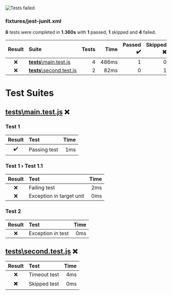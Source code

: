 ![Tests failed](https://img.shields.io/badge/tests-1%20passed%2C%201%20skipped%2C%204%20failed-critical)

### fixtures/jest-junit.xml

**6** tests were completed in **1.360s** with **1** passed, **1** skipped and **4** failed.

| Result | Suite | Tests | Time | Passed ✔️ | Skipped ✖️ | Failed ❌ |
| :---: | :--- | ---: | ---: | ---: | ---: | ---: |
| ❌ | [__tests__\main.test.js](#r0s0-tests-main-test-js) | 4 | 486ms | 1 | 0 | 3 |
| ❌ | [__tests__\second.test.js](#r0s1-tests-second-test-js) | 2 | 82ms | 0 | 1 | 1 |

# Test Suites

## <a id="user-content-r0s0-tests-main-test-js" href="#r0s0-tests-main-test-js">__tests__\main.test.js</a> ❌

### Test 1

| Result | Test | Time |
| :---: | :--- | ---: |
| ✔️ | Passing test | 1ms |

### Test 1 › Test 1.1

| Result | Test | Time |
| :---: | :--- | ---: |
| ❌ | Failing test | 2ms |
| ❌ | Exception in target unit | 0ms |

### Test 2

| Result | Test | Time |
| :---: | :--- | ---: |
| ❌ | Exception in test | 0ms |

## <a id="user-content-r0s1-tests-second-test-js" href="#r0s1-tests-second-test-js">__tests__\second.test.js</a> ❌

| Result | Test | Time |
| :---: | :--- | ---: |
| ❌ | Timeout test | 4ms |
| ✖️ | Skipped test | 0ms |
